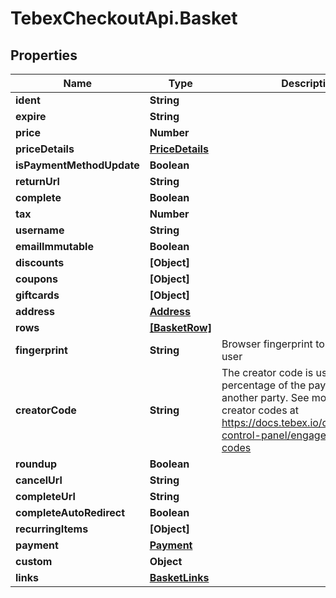 # TebexCheckoutApi.Basket

## Properties

Name | Type | Description | Notes
------------ | ------------- | ------------- | -------------
**ident** | **String** |  | [optional] 
**expire** | **String** |  | [optional] 
**price** | **Number** |  | [optional] 
**priceDetails** | [**PriceDetails**](PriceDetails.md) |  | [optional] 
**isPaymentMethodUpdate** | **Boolean** |  | [optional] 
**returnUrl** | **String** |  | [optional] 
**complete** | **Boolean** |  | [optional] 
**tax** | **Number** |  | [optional] 
**username** | **String** |  | [optional] 
**emailImmutable** | **Boolean** |  | [optional] 
**discounts** | **[Object]** |  | [optional] 
**coupons** | **[Object]** |  | [optional] 
**giftcards** | **[Object]** |  | [optional] 
**address** | [**Address**](Address.md) |  | [optional] 
**rows** | [**[BasketRow]**](BasketRow.md) |  | [optional] 
**fingerprint** | **String** | Browser fingerprint to identify the user | [optional] 
**creatorCode** | **String** | The creator code is used to share a percentage of the payment with another party. See more about creator codes at https://docs.tebex.io/creators/tebex-control-panel/engagement/creator-codes | [optional] 
**roundup** | **Boolean** |  | [optional] 
**cancelUrl** | **String** |  | [optional] 
**completeUrl** | **String** |  | [optional] 
**completeAutoRedirect** | **Boolean** |  | [optional] 
**recurringItems** | **[Object]** |  | [optional] 
**payment** | [**Payment**](.md) |  | [optional] 
**custom** | **Object** |  | [optional] 
**links** | [**BasketLinks**](BasketLinks.md) |  | [optional] 


